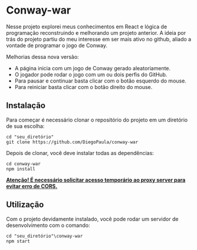 # Conway-war

Nesse projeto explorei meus conhecimentos em React e lógica de programação reconstruindo e melhorando um projeto anterior.
A ideia por trás do projeto partiu do meu interesse em ser mais ativo no github, aliado a vontade de programar o jogo de Conway.

Melhorias dessa nova versão:
* A página inicia com um jogo de Conway gerado aleatoriamente.
* O jogador pode rodar o jogo com um ou dois perfis do GitHub.
* Para pausar e continuar basta clicar com o botão esquerdo do mouse.
* Para reiniciar basta clicar com o botão direito do mouse.

## Instalação
Para começar é necessário clonar o repositório do projeto em um diretório de sua escolha:

```shell
cd "seu_diretório"
git clone https://github.com/DiegoPaula/conway-war
```
Depois de clonar, você deve instalar todas as dependências:
```shell
cd conway-war
npm install
```
[**Atenção! É necessário solicitar acesso temporário ao proxy server para evitar erro de CORS.**](http://cors-anywhere.herokuapp.com/corsdemo)


## Utilização
Com o projeto devidamente instalado, você pode rodar um servidor de desenvolvimento com o comando:

```shell
cd "seu_diretório"\conway-war
npm start
```

